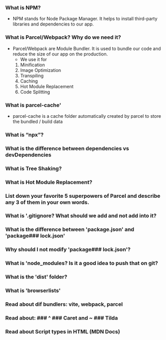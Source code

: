### What is NPM?

- NPM stands for Node Package Manager. It helps to install third-party libraries and dependencies to our app.

### What is Parcel/Webpack? Why do we need it?

- Parcel/Webpack are Module Bundler. It is used to bundle our code and reduce the size of our app on the production.
  - We use it for
  1. Minification
  2. Image Optimization
  3. Transpiling
  4. Caching
  5. Hot Module Replacement
  6. Code Splitting

### What is parcel-cache'

- parcel-cache is a cache folder automatically created by parcel to store the bundled / build data

### What is “npx”?

### What is the difference between dependencies vs devDependencies

### What is Tree Shaking?

### What is Hot Module Replacement?

### List down your favorite 5 superpowers of Parcel and describe any 3 of them in your own words.

### What is '.gitignore? What should we add and not add into it?

### What is the difference between 'package.json' and 'package### lock.json'

### Why should I not modify 'package### lock.json'?

### What is 'node_modules? Is it a good idea to push that on git?

### What is the 'dist' folder?

### What is 'browserlists'

### Read about dif bundlers: vite, webpack, parcel

### Read about: ### ^ ### Caret and ~ ### Tilda

### Read about Script types in HTML (MDN Docs)
